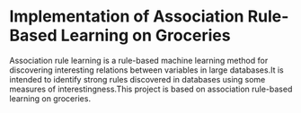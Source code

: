 # Implementation of Association Rule-Based Learning on Groceries
Association rule learning is a rule-based machine learning method for discovering interesting relations 
between variables in large databases.It is intended to identify strong rules discovered in databases using
some measures of interestingness.This project is based on association rule-based learning on groceries.
